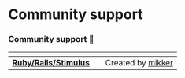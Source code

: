 # Community support

### Community support 💜 &#x20;

<table data-card-size="large" data-view="cards" data-full-width="false"><thead><tr><th></th><th></th><th></th></tr></thead><tbody><tr><td><a href="ruby-rails-stimulus.md"><strong>Ruby/Rails/Stimulus</strong></a></td><td></td><td>Created by <a href="https://gist.github.com/mikker">mikker</a></td></tr></tbody></table>

